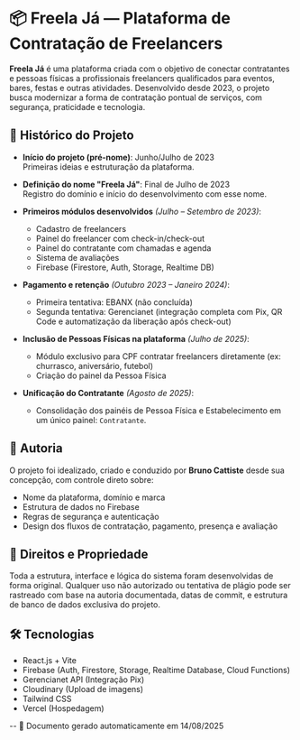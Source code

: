 
# 📦 Freela Já — Plataforma de Contratação de Freelancers

**Freela Já** é uma plataforma criada com o objetivo de conectar contratantes e pessoas físicas a profissionais freelancers qualificados para eventos, bares, festas e outras atividades. Desenvolvido desde 2023, o projeto busca modernizar a forma de contratação pontual de serviços, com segurança, praticidade e tecnologia.

## 📜 Histórico do Projeto

- **Início do projeto (pré-nome)**: Junho/Julho de 2023  
  Primeiras ideias e estruturação da plataforma.

- **Definição do nome "Freela Já"**: Final de Julho de 2023  
  Registro do domínio e início do desenvolvimento com esse nome.

- **Primeiros módulos desenvolvidos** *(Julho – Setembro de 2023)*:
  - Cadastro de freelancers
  - Painel do freelancer com check-in/check-out
  - Painel do contratante com chamadas e agenda
  - Sistema de avaliações
  - Firebase (Firestore, Auth, Storage, Realtime DB)

- **Pagamento e retenção** *(Outubro 2023 – Janeiro 2024)*:
  - Primeira tentativa: EBANX (não concluída)
  - Segunda tentativa: Gerencianet (integração completa com Pix, QR Code e automatização da liberação após check-out)

- **Inclusão de Pessoas Físicas na plataforma** *(Julho de 2025)*:
  - Módulo exclusivo para CPF contratar freelancers diretamente (ex: churrasco, aniversário, futebol)
  - Criação do painel da Pessoa Física

- **Unificação do Contratante** *(Agosto de 2025)*:
  - Consolidação dos painéis de Pessoa Física e Estabelecimento em um único painel: `Contratante`.

## 🧠 Autoria

O projeto foi idealizado, criado e conduzido por **Bruno Cattiste** desde sua concepção, com controle direto sobre:
- Nome da plataforma, domínio e marca
- Estrutura de dados no Firebase
- Regras de segurança e autenticação
- Design dos fluxos de contratação, pagamento, presença e avaliação

## 🔐 Direitos e Propriedade

Toda a estrutura, interface e lógica do sistema foram desenvolvidas de forma original. Qualquer uso não autorizado ou tentativa de plágio pode ser rastreado com base na autoria documentada, datas de commit, e estrutura de banco de dados exclusiva do projeto.

## 🛠️ Tecnologias
- React.js + Vite
- Firebase (Auth, Firestore, Storage, Realtime Database, Cloud Functions)
- Gerencianet API (Integração Pix)
- Cloudinary (Upload de imagens)
- Tailwind CSS
- Vercel (Hospedagem)

--
📌 Documento gerado automaticamente em 14/08/2025
